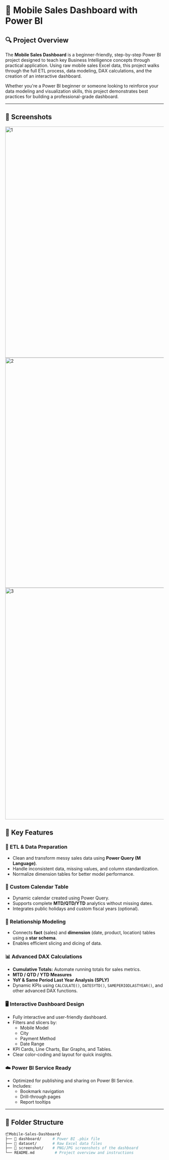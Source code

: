 # 📱 Mobile Sales Dashboard with Power BI

## 🔍 Project Overview

The **Mobile Sales Dashboard** is a beginner-friendly, step-by-step Power BI project designed to teach key Business Intelligence concepts through practical application. Using raw mobile sales Excel data, this project walks through the full ETL process, data modeling, DAX calculations, and the creation of an interactive dashboard.

Whether you're a Power BI beginner or someone looking to reinforce your data modeling and visualization skills, this project demonstrates best practices for building a professional-grade dashboard.

---

## 🎯 Screenshots
<img width="1310" height="735" alt="1" src="https://github.com/user-attachments/assets/325a483b-613c-4431-90cb-09b6d6a1c771" />
<img width="1305" height="732" alt="2" src="https://github.com/user-attachments/assets/0626e5e1-3ab3-4317-97bc-f8d480be2b2f" />
<img width="1312" height="737" alt="3" src="https://github.com/user-attachments/assets/ceae225a-1f94-4cf8-8e6a-33b02f80e11a" />


## 🎯 Key Features

### 🧪 ETL & Data Preparation
- Clean and transform messy sales data using **Power Query (M Language)**.
- Handle inconsistent data, missing values, and column standardization.
- Normalize dimension tables for better model performance.

### 📅 Custom Calendar Table
- Dynamic calendar created using Power Query.
- Supports complete **MTD/QTD/YTD** analytics without missing dates.
- Integrates public holidays and custom fiscal years (optional).

### 🔗 Relationship Modeling
- Connects **fact** (sales) and **dimension** (date, product, location) tables using a **star schema**.
- Enables efficient slicing and dicing of data.

### 📊 Advanced DAX Calculations
- **Cumulative Totals:** Automate running totals for sales metrics.
- **MTD / QTD / YTD Measures**
- **YoY & Same Period Last Year Analysis (SPLY)**
- Dynamic KPIs using `CALCULATE()`, `DATESYTD()`, `SAMEPERIODLASTYEAR()`, and other advanced DAX functions.

### 🖥️ Interactive Dashboard Design
- Fully interactive and user-friendly dashboard.
- Filters and slicers by:
  - Mobile Model
  - City
  - Payment Method
  - Date Range
- KPI Cards, Line Charts, Bar Graphs, and Tables.
- Clear color-coding and layout for quick insights.

### ☁️ Power BI Service Ready
- Optimized for publishing and sharing on Power BI Service.
- Includes:
  - Bookmark navigation
  - Drill-through pages
  - Report tooltips

---

## 📁 Folder Structure

```bash
📦Mobile-Sales-Dashboard/
├── 📂 dashboard/     # Power BI .pbix file
├── 📂 dataset/       # Raw Excel data files
├── 📂 screenshot/    # PNG/JPG screenshots of the dashboard
└── README.md         # Project overview and instructions

